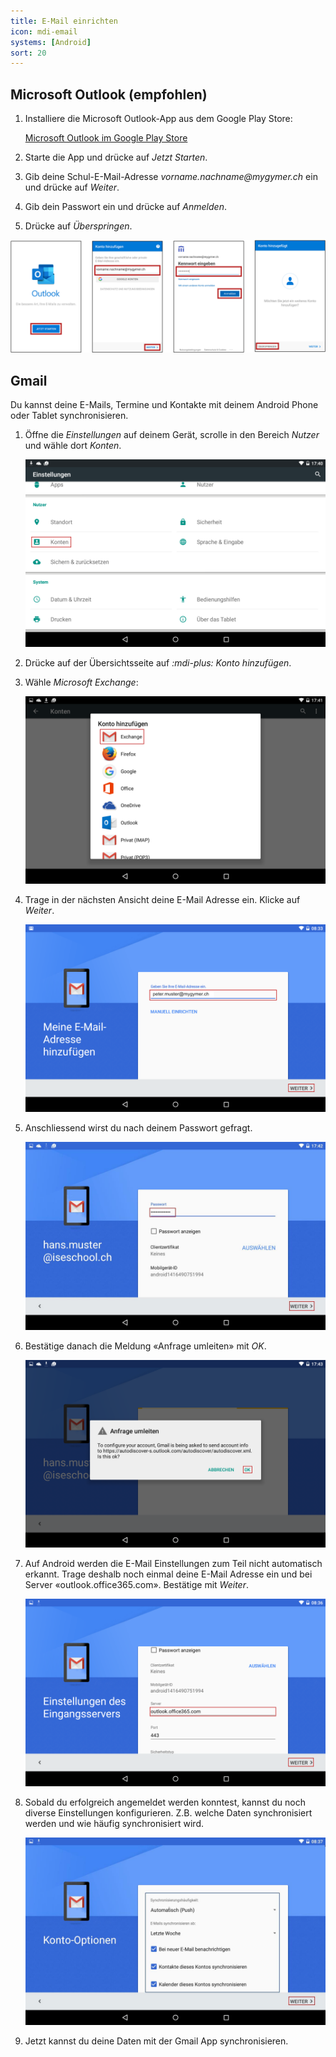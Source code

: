 ```yaml
---
title: E-Mail einrichten
icon: mdi-email
systems: [Android]
sort: 20
---
```




## Microsoft Outlook (empfohlen)

1. Installiere die Microsoft Outlook-App aus dem Google Play Store:

   [Microsoft Outlook im Google Play Store][1]

2. Starte die App und drücke auf _Jetzt Starten_.
3. Gib deine Schul-E-Mail-Adresse _vorname.nachname@mygymer.ch_ ein und drücke auf _Weiter_.
4. Gib dein Passwort ein und drücke auf _Anmelden_.
5. Drücke auf _Überspringen_.

![E-Mail in Outlook für Android einrichten](./outlook.svg)


## Gmail

Du kannst deine E-Mails, Termine und Kontakte mit deinem Android Phone oder Tablet synchronisieren.

1. Öffne die _Einstellungen_ auf deinem Gerät, scrolle in den Bereich _Nutzer_ und wähle dort _Konten_.

    ![Einstellungen](./gmail-1.png)

2. Drücke auf der Übersichtsseite auf _:mdi-plus: Konto hinzufügen_.

3. Wähle _Microsoft Exchange_:

    ![neues Konto hinzufügen](./gmail-2.png)

4. Trage in der nächsten Ansicht deine E-Mail Adresse ein. Klicke auf _Weiter_.

    ![«Exchange» auswählen](./gmail-3.png)

5. Anschliessend wirst du nach deinem Passwort gefragt.

    ![E-Mail-Daten eingeben](./gmail-4.jpg)

6. Bestätige danach die Meldung «Anfrage umleiten» mit _OK_.

    ![Passwort eingeben](./gmail-5.png)

7. Auf Android werden die E-Mail Einstellungen zum Teil nicht automatisch erkannt. Trage deshalb noch einmal deine E-Mail Adresse ein und bei Server «outlook.office365.com». Bestätige mit _Weiter_.

    ![Umleitung akzeptieren](./gmail-6.png)

8. Sobald du erfolgreich angemeldet werden konntest, kannst du noch diverse Einstellungen konfigurieren. Z.B. welche Daten synchronisiert werden und wie häufig synchronisiert wird.

    ![Server-Namen eintragen](./gmail-7.jpg)

9. Jetzt kannst du deine Daten mit der Gmail App synchronisieren.


[1]: https://play.google.com/store/apps/details?id=com.microsoft.office.outlook
